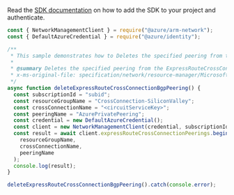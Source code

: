Read the [SDK documentation](https://github.com/Azure/azure-sdk-for-js/blob/%40azure%2Farm-network_28.0.0/sdk/network/arm-network/README.md) on how to add the SDK to your project and authenticate.

```javascript
const { NetworkManagementClient } = require("@azure/arm-network");
const { DefaultAzureCredential } = require("@azure/identity");

/**
 * This sample demonstrates how to Deletes the specified peering from the ExpressRouteCrossConnection.
 *
 * @summary Deletes the specified peering from the ExpressRouteCrossConnection.
 * x-ms-original-file: specification/network/resource-manager/Microsoft.Network/stable/2021-08-01/examples/ExpressRouteCrossConnectionBgpPeeringDelete.json
 */
async function deleteExpressRouteCrossConnectionBgpPeering() {
  const subscriptionId = "subid";
  const resourceGroupName = "CrossConnection-SiliconValley";
  const crossConnectionName = "<circuitServiceKey>";
  const peeringName = "AzurePrivatePeering";
  const credential = new DefaultAzureCredential();
  const client = new NetworkManagementClient(credential, subscriptionId);
  const result = await client.expressRouteCrossConnectionPeerings.beginDeleteAndWait(
    resourceGroupName,
    crossConnectionName,
    peeringName
  );
  console.log(result);
}

deleteExpressRouteCrossConnectionBgpPeering().catch(console.error);
```
